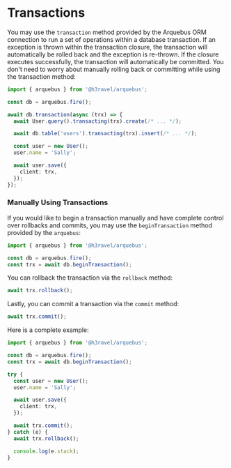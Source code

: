 # Transactions

You may use the `transaction` method provided by the Arquebus ORM connection to run a set of operations within a database transaction. If an exception is thrown within the transaction closure, the transaction will automatically be rolled back and the exception is re-thrown. If the closure executes successfully, the transaction will automatically be committed. You don't need to worry about manually rolling back or committing while using the transaction method:

```ts
import { arquebus } from '@h3ravel/arquebus';

const db = arquebus.fire();

await db.transaction(async (trx) => {
  await User.query().transacting(trx).create(/* ... */);

  await db.table('users').transacting(trx).insert(/* ... */);

  const user = new User();
  user.name = 'Sally';

  await user.save({
    client: trx,
  });
});
```

### Manually Using Transactions

If you would like to begin a transaction manually and have complete control over rollbacks and commits, you may use the `beginTransaction` method provided by the `arquebus`:

```ts
import { arquebus } from '@h3ravel/arquebus';

const db = arquebus.fire();
const trx = await db.beginTransaction();
```

You can rollback the transaction via the `rollback` method:

```ts
await trx.rollback();
```

Lastly, you can commit a transaction via the `commit` method:

```ts
await trx.commit();
```

Here is a complete example:

```ts
import { arquebus } from '@h3ravel/arquebus';

const db = arquebus.fire();
const trx = await db.beginTransaction();

try {
  const user = new User();
  user.name = 'Sally';

  await user.save({
    client: trx,
  });

  await trx.commit();
} catch (e) {
  await trx.rollback();

  console.log(e.stack);
}
```
